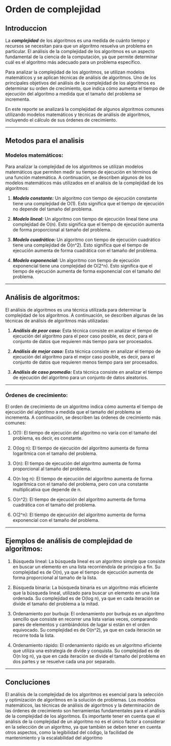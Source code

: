 # Orden de complejidad
## Introduccion

La ***complejidad*** de los algoritmos es una medida de cuánto tiempo y recursos se necesitan para que un algoritmo resuelva un problema en particular. El análisis de la complejidad de los algoritmos es un aspecto fundamental de la ciencia de la computación, ya que permite determinar cuál es el algoritmo más adecuado para un problema específico.

Para analizar la complejidad de los algoritmos, se utilizan modelos matemáticos y se aplican técnicas de análisis de algoritmos. Uno de los principales objetivos del análisis de la complejidad de los algoritmos es determinar su orden de crecimiento, que indica cómo aumenta el tiempo de ejecución del algoritmo a medida que el tamaño del problema se incrementa.

En este reporte se analizará la complejidad de algunos algoritmos comunes utilizando modelos matemáticos y técnicas de análisis de algoritmos, incluyendo el cálculo de sus órdenes de crecimiento.
_____
## Metodos para el analisis

### Modelos matemáticos:

Para analizar la complejidad de los algoritmos se utilizan modelos matemáticos que permiten medir su tiempo de ejecución en términos de una función matemática. A continuación, se describen algunos de los modelos matemáticos más utilizados en el análisis de la complejidad de los algoritmos:

1. ***Modelo constante:*** Un algoritmo con tiempo de ejecución constante tiene una complejidad de O(1). Esto significa que el tiempo de ejecución no depende del tamaño del problema.

2. ***Modelo lineal:*** Un algoritmo con tiempo de ejecución lineal tiene una complejidad de O(n). Esto significa que el tiempo de ejecución aumenta de forma proporcional al tamaño del problema.

3. ***Modelo cuadrático:*** Un algoritmo con tiempo de ejecución cuadrático tiene una complejidad de O(n^2). Esto significa que el tiempo de ejecución aumenta de forma cuadrática con el tamaño del problema.

4. ***Modelo exponencial:*** Un algoritmo con tiempo de ejecución exponencial tiene una complejidad de O(2^n). Esto significa que el tiempo de ejecución aumenta de forma exponencial con el tamaño del problema.
___

## Análisis de algoritmos:

El análisis de algoritmos es una técnica utilizada para determinar la complejidad de los algoritmos. A continuación, se describen algunas de las técnicas de análisis de algoritmos más utilizadas:

1. ***Análisis de peor caso:*** Esta técnica consiste en analizar el tiempo de ejecución del algoritmo para el peor caso posible, es decir, para el conjunto de datos que requieren más tiempo para ser procesados.

2. ***Análisis de mejor caso:*** Esta técnica consiste en analizar el tiempo de ejecución del algoritmo para el mejor caso posible, es decir, para el conjunto de datos que requieren menos tiempo para ser procesados.

3. ***Análisis de caso promedio:*** Esta técnica consiste en analizar el tiempo de ejecución del algoritmo para un conjunto de datos aleatorios.
___
### Órdenes de crecimiento:

El orden de crecimiento de un algoritmo indica cómo aumenta el tiempo de ejecución del algoritmo a medida que el tamaño del problema se incrementa. A continuación, se describen las órdenes de crecimiento más comunes:
1. O(1): El tiempo de ejecución del algoritmo no varía con el tamaño del problema, es decir, es constante.

2. O(log n): El tiempo de ejecución del algoritmo aumenta de forma logarítmica con el tamaño del problema.

3. O(n): El tiempo de ejecución del algoritmo aumenta de forma proporcional al tamaño del problema.

4. O(n log n): El tiempo de ejecución del algoritmo aumenta de forma logarítmica con el tamaño del problema, pero con una constante multiplicativa que depende de n.

5. O(n^2): El tiempo de ejecución del algoritmo aumenta de forma cuadrática con el tamaño del problema.

6. O(2^n): El tiempo de ejecución del algoritmo aumenta de forma exponencial con el tamaño del problema.
___
## Ejemplos de análisis de complejidad de algoritmos:

1. Búsqueda lineal: La búsqueda lineal es un algoritmo simple que consiste en buscar un elemento en una lista recorriéndola de principio a fin. Su complejidad es de O(n), ya que el tiempo de ejecución aumenta de forma proporcional al tamaño de la lista.

2. Búsqueda binaria: La búsqueda binaria es un algoritmo más eficiente que la búsqueda lineal, utilizado para buscar un elemento en una lista ordenada. Su complejidad es de O(log n), ya que en cada iteración se divide el tamaño del problema a la mitad.

3. Ordenamiento por burbuja: El ordenamiento por burbuja es un algoritmo sencillo que consiste en recorrer una lista varias veces, comparando pares de elementos y cambiándolos de lugar si están en el orden equivocado. Su complejidad es de O(n^2), ya que en cada iteración se recorre toda la lista.

4. Ordenamiento rápido: El ordenamiento rápido es un algoritmo eficiente que utiliza una estrategia de divide y conquista. Su complejidad es de O(n log n), ya que en cada iteración se divide el tamaño del problema en dos partes y se resuelve cada una por separado.
___
## Concluciones
El análisis de la complejidad de los algoritmos es esencial para la selección y optimización de algoritmos en la solución de problemas. Los modelos matemáticos, las técnicas de análisis de algoritmos y la determinación de las órdenes de crecimiento son herramientas fundamentales para el análisis de la complejidad de los algoritmos. Es importante tener en cuenta que el análisis de la complejidad de un algoritmo no es el único factor a considerar en la selección de un algoritmo, ya que también se deben tener en cuenta otros aspectos, como la legibilidad del código, la facilidad de mantenimiento y la escalabilidad del algoritmo